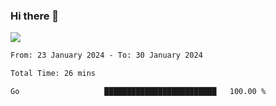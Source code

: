 ### Hi there 👋️

![](https://komarev.com/ghpvc/?username=Loner1024)

<!--START_SECTION:waka-->

```txt
From: 23 January 2024 - To: 30 January 2024

Total Time: 26 mins

Go                   █████████████████████████   100.00 %
```

<!--END_SECTION:waka-->



